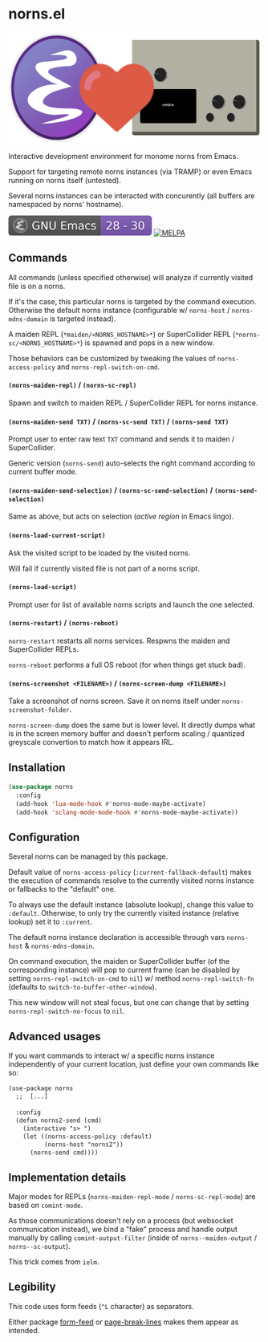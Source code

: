 # norns.el

<div align=center><img alt="logo" width="572" height="222" src="icon.png"></div>

Interactive development environment for monome norns from Emacs.

Support for targeting remote norns instances (via TRAMP) or even Emacs running on norns itself (untested).

Several norns instances can be interacted with concurently (all buffers are namespaced by norns' hostname).

[![GNU Emacs](https://github.com/minad/corfu/blob/screenshots/emacs.svg?raw=true)](https://www.gnu.org/software/emacs/)
[![MELPA](https://melpa.org/packages/norns-badge.svg)](https://melpa.org/#/norns)


## Commands

All commands (unless specified otherwise) will analyze if currently visited file is on a norns.

If it's the case, this particular norns is targeted by the command execution. Otherwise the default norns instance (configurable w/ `norns-host` / `norns-mdns-domain` is targeted instead).

A maiden REPL (`*maiden/<NORNS_HOSTNAME>*`) or SuperCollider REPL (`*norns-sc/<NORNS_HOSTNAME>*`) is spawned and pops in a new window.

Those behaviors can be customized by tweaking the values of `norns-access-policy` and `norns-repl-switch-on-cmd`.


#### `(norns-maiden-repl)` / `(norns-sc-repl)`

Spawn and switch to maiden REPL / SuperCollider REPL for norns instance.


#### `(norns-maiden-send TXT)` / `(norns-sc-send TXT)` / `(norns-send TXT)`

Prompt user to enter raw text `TXT` command and sends it to maiden / SuperCollider.

Generic version (`norns-send`) auto-selects the right command according to current buffer mode.


#### `(norns-maiden-send-selection)` / `(norns-sc-send-selection)` / `(norns-send-selection)`

Same as above, but acts on selection (*active region* in Emacs lingo).


#### `(norns-load-current-script)`

Ask the visited script to be loaded by the visited norns.

Will fail if currently visited file is not part of a norns script.


#### `(norns-load-script)`

Prompt user for list of available norns scripts and launch the one selected.


#### `(norns-restart)` / `(norns-reboot)`

`norns-restart` restarts all norns services. Respwns the maiden and SuperCollider REPLs.

`norns-reboot` performs a full OS reboot (for when things get stuck bad).


#### `(norns-screenshot <FILENAME>)` / `(norns-screen-dump <FILENAME>)`

Take a screenshot of norns screen. Save it on norns itself under `norns-screenshot-folder`.

`norns-screen-dump` does the same but is lower level. It directly dumps what is in the screen memory buffer and doesn't perform scaling / quantized greyscale convertion to match how it appears IRL.


## Installation

```el
(use-package norns
  :config
  (add-hook 'lua-mode-hook #'norns-mode-maybe-activate)
  (add-hook 'sclang-mode-mode-hook #'norns-mode-maybe-activate))
```


## Configuration

Several norns can be managed by this package.

Default value of `norns-access-policy` (`:current-fallback-default`) makes the execution of commands resolve to the currently visited norns instance or fallbacks to the "default" one.

To always use the default instance (absolute lookup), change this value to `:default`. Otherwise, to only try the currently visited instance (relative lookup) set it to `:current`.

The default norns instance declaration is accessible through vars `norns-host` & `norns-mdns-domain`.

On command execution, the maiden or SuperCollider buffer (of the corresponding instance) will pop to current frame (can be disabled by setting `norns-repl-switch-on-cmd` to `nil`) w/ method `norns-repl-switch-fn` (defaults to `switch-to-buffer-other-window`).

This new window will not steal focus, but one can change that by setting `norns-repl-switch-no-focus` to `nil`.


## Advanced usages

If you want commands to interact w/ a specific norns instance independently of your current location, just define your own commands like so:

```elisp
(use-package norns
  ;;  [...]

  :config
  (defun norns2-send (cmd)
    (interactive "s> ")
    (let ((norns-access-policy :default)
          (norns-host "norns2"))
      (norns-send cmd))))
```

## Implementation details

Major modes for REPLs (`norns-maiden-repl-mode` / `norns-sc-repl-mode`) are based on `comint-mode`.

As those communications doesn't rely on a process (but websocket communication instead), we bind a "fake" process and handle output manually by calling `comint-output-filter` (inside of `norns--maiden-output` / `norns--sc-output`).

This trick comes from `ielm`.


## Legibility

This code uses form feeds (`^L` character) as separators.

Either package [form-feed](https://github.com/wasamasa/form-feed) or [page-break-lines](https://github.com/purcell/page-break-lines) makes them appear as intended.
